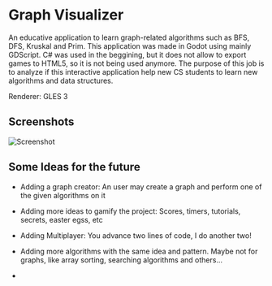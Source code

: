 # Graph Visualizer

An educative application to learn graph-related algorithms such as BFS, DFS, Kruskal and Prim.
This application was made in Godot using mainly GDScript. C# was used in the beggining, but it does not allow to export games to HTML5, so it is not being used anymore.
The purpose of this job is to analyze if this interactive application help new CS students to learn new algorithms and data structures.

Renderer: GLES 3

## Screenshots

![Screenshot](screenshots/circle.png)



## Some Ideas for the future

* Adding a graph creator: An user may create a graph and perform one of the given algorithms on it

* Adding more ideas to gamify the project: Scores, timers, tutorials, secrets, easter egss, etc

* Adding Multiplayer: You advance two lines of code, I do another two!

* Adding more algorithms with the same idea and pattern. Maybe not for graphs, like array sorting, searching algorithms and others...

* 
